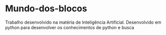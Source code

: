 # Mundo-dos-blocos
Trabalho desenvolvido na matéria de Inteligência Artificial. Desenvolvido em python para desenvolver os conhecimentos de python e busca
